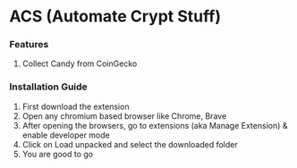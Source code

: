 # ACS (Automate Crypt Stuff)

### Features
1. Collect Candy from CoinGecko

### Installation Guide
1. First download the extension
2. Open any chromium based browser like Chrome, Brave
3. After opening the browsers, go to extensions (aka Manage Extension) & enable developer mode
4. Click on Load unpacked and select the downloaded folder 
5. You are good to go